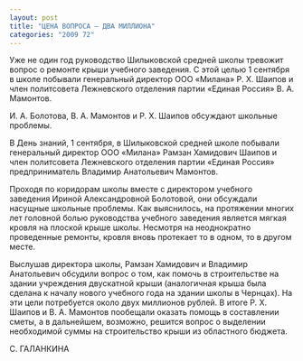 ```yaml
---
layout: post
title: "ЦЕНА ВОПРОСА – ДВА МИЛЛИОНА"
categories: "2009 72"
---
```


Уже не один год руководство Шилыковской средней школы тревожит вопрос о ремонте крыши учебного заведения. С этой целью 1 сентября в школе побывали генеральный директор ООО «Милана» Р. Х. Шаипов и член политсовета Лежневского отделения партии «Единая Россия» В. А. Мамонтов.

И. А. Болотова, В. А. Мамонтов и Р. Х. Шаипов обсуждают школьные проблемы.



В День знаний, 1 сентября, в Шилыковской средней школе побывали генеральный директор ООО «Милана» Рамзан Хамидович Шаипов и член политсовета Лежневского отделения партии «Единая Россия» предприниматель Владимир Анатольевич Мамонтов.

Проходя по коридорам школы вместе с директором учебного заведения Ириной Александровной Болотовой, они обсуждали насущные школьные проблемы. Как выяснилось, на протяжении многих лет головной болью руководства учебного заведения является мягкая кровля на плоской крыше школы. Несмотря на неоднократно проведенные ремонты, кровля вновь протекает то в одном, то в другом месте.

Выслушав директора школы, Рамзан Хамидович и Владимир Анатольевич обсудили вопрос о том, как помочь в строительстве на здании учреждения двускатной крыши (аналогичная крыша была сделана к началу нового учебного года на здании школы в Чернцах). На эти цели потребуется около двух миллионов рублей. В итоге  Р. Х. Шаипов и В. А. Мамонтов пообещали оказать помощь в составлении сметы, а в дальнейшем, возможно, решится вопрос о выделении необходимой суммы на строительство крыши из областного бюджета.

С. ГАЛАНКИНА


